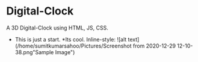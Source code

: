 # Digital-Clock

A 3D Digital-Clock using HTML, JS, CSS.

* This is just a start.
*Its cool.
Inline-style: 
![alt text](/home/sumitkumarsahoo/Pictures/Screenshot from 2020-12-29 12-10-38.png"Sample Image")
